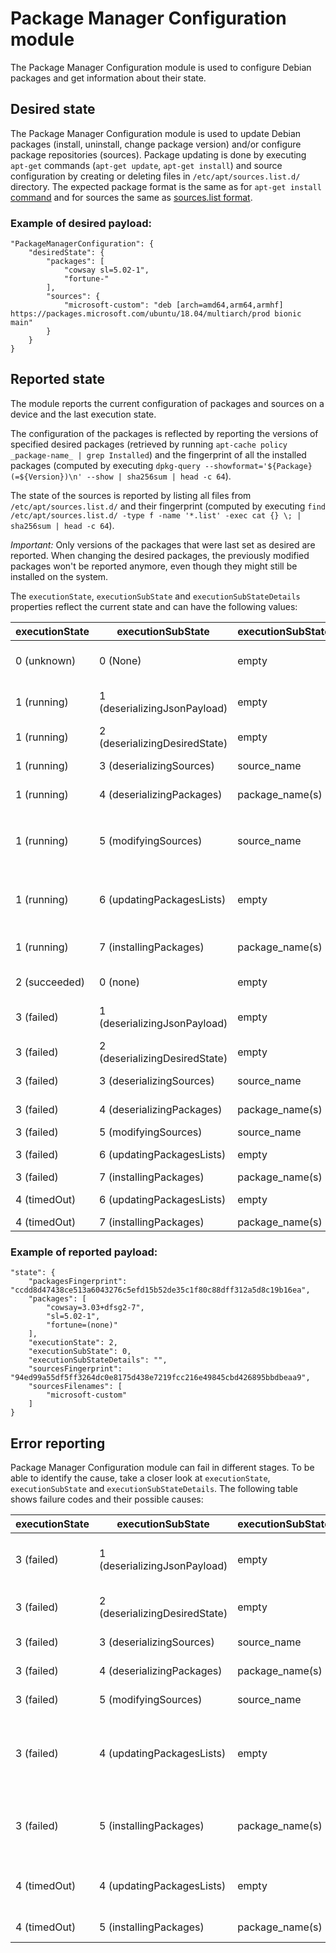 # Package Manager Configuration module

The Package Manager Configuration module is used to configure Debian packages and get information about their state.

## Desired state

The Package Manager Configuration module is used to update Debian packages (install, uninstall, change package version) and/or configure package repositories (sources). Package updating is done by executing `apt-get` commands (`apt-get update`, `apt-get install`) and source configuration by creating or deleting files in `/etc/apt/sources.list.d/` directory. The expected package format is the same as for `apt-get install` [command](https://linux.die.net/man/8/apt-get) and for sources the same as [sources.list format](https://wiki.debian.org/SourcesList#sources.list_format).

### Example of desired payload:

```
"PackageManagerConfiguration": {
    "desiredState": {
        "packages": [
            "cowsay sl=5.02-1",
            "fortune-"
        ],
        "sources": {
            "microsoft-custom": "deb [arch=amd64,arm64,armhf] https://packages.microsoft.com/ubuntu/18.04/multiarch/prod bionic main"
        }
    }
}
```

## Reported state

The module reports the current configuration of packages and sources on a device and the last execution state.

The configuration of the packages is reflected by reporting the versions of specified desired packages (retrieved by running `apt-cache policy _package-name_ | grep Installed`) and the fingerprint of all the installed packages (computed by executing `dpkg-query --showformat='${Package} (=${Version})\n' --show | sha256sum | head -c 64`).

The state of the sources  is reported by listing all files from `/etc/apt/sources.list.d/` and their fingerprint (computed by executing `find /etc/apt/sources.list.d/ -type f -name '*.list' -exec cat {} \; | sha256sum | head -c 64`).

*Important:*
Only versions of the packages that were last set as desired are reported.
When changing the desired packages, the previously modified packages won't be reported anymore, even though they might still be installed on the system.

The `executionState`, `executionSubState` and `executionSubStateDetails` properties reflect the current state and can have the following values:

| executionState | executionSubState             | executionSubStateDetails | Meaning                                                                                      |
| -------------- |------------------------------ | ------------------------ | -------------------------------------------------------------------------------------------- |
| 0 (unknown)    | 0 (None)                      | empty                    | No desired properties are known to the module. This is the initial default state.            |
| 1 (running)    | 1 (deserializingJsonPayload)  | empty                    | Deserializing PackageManagerConfiguration JSON object                                        |
| 1 (running)    | 2 (deserializingDesiredState) | empty                    | Deserializing DesiredState JSON object                                                       |
| 1 (running)    | 3 (deserializingSources)      | source_name              | Deserializing Sources JSON object                                                            |
| 1 (running)    | 4 (deserializingPackages)     | package_name(s)          | Deserializing Packages JSON array                                                            |
| 1 (running)    | 5 (modifyingSources)          | source_name              | Modifying (creating/updating/deleting) Sources files in `/etc/apt/sources.list.d/` directory |
| 1 (running)    | 6 (updatingPackagesLists)     | empty                    | Refreshing list of packages before updating packages (by running `apt-get update` command)   |
| 1 (running)    | 7 (installingPackages)        | package_name(s)          | Installing packages (by running `apt-get install` command)                                   |
| 2 (succeeded)  | 0 (none)                      | empty                    | All desired properties were applied successfully                                             |
| 3 (failed)     | 1 (deserializingJsonPayload)  | empty                    | Deserializing PackageManagerConfiguration JSON object failed                                 |
| 3 (failed)     | 2 (deserializingDesiredState) | empty                    | Deserializing DesiredState JSON object failed                                                |
| 3 (failed)     | 3 (deserializingSources)      | source_name              | Deserializing Sources JSON object failed                                                     |
| 3 (failed)     | 4 (deserializingPackages)     | package_name(s)          | Deserializing Packages JSON array failed                                                     |
| 3 (failed)     | 5 (modifyingSources)          | source_name              | Modifying Sources files failed                                                               |
| 3 (failed)     | 6 (updatingPackagesLists)     | empty                    | Refreshing list of packages packages failed                                                  |
| 3 (failed)     | 7 (installingPackages)        | package_name(s)          | Installing packages failed                                                                   |
| 4 (timedOut)   | 6 (updatingPackagesLists)     | empty                    | Refreshing list of packages timed out                                                        |
| 4 (timedOut)   | 7 (installingPackages)        | package_name(s)          | Installing packages timed out                                                                |

### Example of reported payload:

```
"state": {
    "packagesFingerprint": "ccdd8d47438ce513a6043276c5efd15b52de35c1f80c88dff312a5d8c19b16ea",
    "packages": [
        "cowsay=3.03+dfsg2-7",
        "sl=5.02-1",
        "fortune=(none)"
    ],
    "executionState": 2,
    "executionSubState": 0,
    "executionSubStateDetails": "",
    "sourcesFingerprint": "94ed99a55df5ff3264dc0e8175d438e7219fcc216e49845cbd426895bbdbeaa9",
    "sourcesFilenames": [
        "microsoft-custom"
    ]
}
```

## Error reporting

Package Manager Configuration module can fail in different stages. To be able to identify the cause, take a closer look at `executionState`, `executionSubState` and `executionSubStateDetails`. The following table shows failure codes and their possible causes:

| executionState | executionSubState             | executionSubStateDetails | Possible error causes                                                                           |
| -------------- |------------------------------ | ------------------------ | ----------------------------------------------------------------------------------------------- |
| 3 (failed)     | 1 (deserializingJsonPayload)  | empty                    | Payload too large, unabled to parse JSON payload, not specified PackageManagerConfiguration     |
| 3 (failed)     | 2 (deserializingDesiredState) | empty                    | Invalid DesiredState payload, incorrect types specified, not specified Packages                 |
| 3 (failed)     | 3 (deserializingSources)      | source_name              | Sources is not a map type, invalid map value                                                    |
| 3 (failed)     | 4 (deserializingPackages)     | package_name(s)          | Packages is not an array type, invalid array element                                            |
| 3 (failed)     | 5 (modifyingSources)          | source_name              | Failed to delete or create source file                                                          |
| 3 (failed)     | 4 (updatingPackagesLists)     | empty                    | Refreshing list of packages (by running `apt-get update` command) failed. A source repository may be unreachable or access may be unauthorized |
| 3 (failed)     | 5 (installingPackages)        | package_name(s)          | Installation of package(s) failed because they (or any of their dependencies) weren't found in the source repositories |
| 4 (timedOut)   | 4 (updatingPackagesLists)     | empty                    | Refreshing list of packages (by running `apt-get update` command) took more than 1 min         |
| 4 (timedOut)   | 5 (installingPackages)        | package_name(s)          | Installing packages took more than 10 min                                                       |